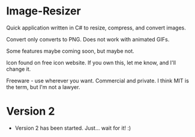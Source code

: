 # Image-Resizer

Quick application written in C# to resize, compress, and convert images.

Convert only converts to PNG. Does not work with animated GIFs.

Some features maybe coming soon, but maybe not.

Icon found on free icon website. If you own this, let me know, and I'll change it.

Freeware - use wherever you want. Commercial and private. I think MIT is the term, but I'm not a lawyer.

# Version 2
- Version 2 has been started. Just... wait for it! :)